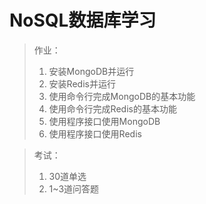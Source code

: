 # NoSQL数据库学习

>   作业：
>
>   1.  安装MongoDB并运行
>   2.  安装Redis并运行
>   3.  使用命令行完成MongoDB的基本功能
>   4.  使用命令行完成Redis的基本功能
>   5.  使用程序接口使用MongoDB
>   6.  使用程序接口使用Redis

>   考试：
>
>   1.  30道单选
>   2.  1~3道问答题